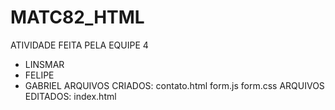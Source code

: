 # MATC82_HTML
ATIVIDADE FEITA PELA EQUIPE 4
- LINSMAR
- FELIPE
- GABRIEL
ARQUIVOS CRIADOS:
contato.html
form.js
form.css
ARQUIVOS EDITADOS:
index.html